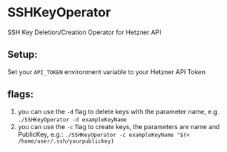 # SSHKeyOperator
SSH Key Deletion/Creation Operator for Hetzner API

## Setup:
Set your `API_TOKEN` environment variable to your Hetzner API Token
## flags:
1. you can use the `-d` flag to delete keys with the parameter name, e.g. `./SSHKeyOperator -d exampleKeyName`
2. you can use the `-c` flag to create keys, the parameters are name and PublicKey, e.g.: `./SSHKeyOperator -c exampleKeyName "$(< /home/user/.ssh/yourpublickey)`
